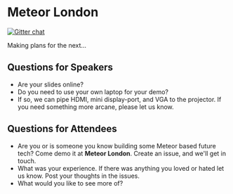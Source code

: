 # Meteor London

[![Gitter chat](https://badges.gitter.im/meteor-london.png)](https://gitter.im/meteor-london)

Making plans for the next...

## Questions for Speakers

- Are your slides online?
- Do you need to use your own laptop for your demo?
- If so, we can pipe HDMI, mini display-port, and VGA to the projector. If you need something more arcane, please let us know.

## Questions for Attendees

- Are you or is someone you know building some Meteor based future tech? Come demo it at **Meteor London**. Create an issue, and we'll get in touch.
- What was your experience. If there was anything you loved or hated let us know. Post your thoughts in the issues.
- What would you like to see more of?
